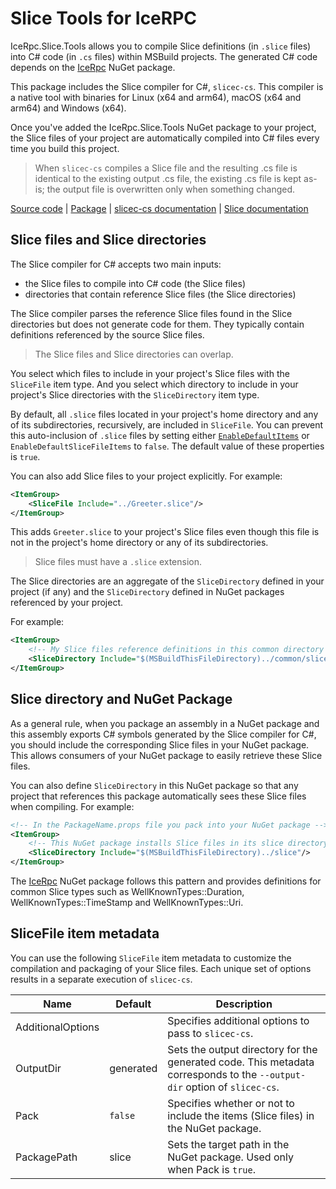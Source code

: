 # Slice Tools for IceRPC

IceRpc.Slice.Tools allows you to compile Slice definitions (in `.slice` files) into C# code (in `.cs` files) within
MSBuild projects. The generated C# code depends on the [IceRpc][icerpc] NuGet package.

This package includes the Slice compiler for C#, `slicec-cs`. This compiler is a native tool with binaries for Linux
(x64 and arm64), macOS (x64 and arm64) and Windows (x64).

Once you've added the IceRpc.Slice.Tools NuGet package to your project, the Slice files of your project are
automatically compiled into C# files every time you build this project.

> When `slicec-cs` compiles a Slice file and the resulting .cs file is identical to the existing output .cs file,
> the existing .cs file is kept as-is; the output file is overwritten only when something changed.

[Source code][source] | [Package][package] | [slicec-cs documentation][slicec-cs] | [Slice documentation][slice]

## Slice files and Slice directories

The Slice compiler for C# accepts two main inputs:
 - the Slice files to compile into C# code (the Slice files)
 - directories that contain reference Slice files (the Slice directories)

The Slice compiler parses the reference Slice files found in the Slice directories but does not generate code for them.
They typically contain definitions referenced by the source Slice files.

> The Slice files and Slice directories can overlap.

You select which files to include in your project's Slice files with the `SliceFile` item type. And you select which
directory to include in your project's Slice directories with the `SliceDirectory` item type.

By default, all `.slice` files located in your project's home directory and any of its subdirectories, recursively, are
included in `SliceFile`. You can prevent this auto-inclusion of `.slice` files by setting either
[`EnableDefaultItems`][default_items] or `EnableDefaultSliceFileItems` to `false`. The default value of these properties
is `true`.

You can also add Slice files to your project explicitly. For example:
```xml
<ItemGroup>
    <SliceFile Include="../Greeter.slice"/>
</ItemGroup>
```

This adds `Greeter.slice` to your project's Slice files even though this file is not in the project's home directory or
any of its subdirectories.

> Slice files must have a `.slice` extension.

The Slice directories are an aggregate of the `SliceDirectory` defined in your project (if any) and the `SliceDirectory`
defined in NuGet packages referenced by your project.

For example:
```xml
<ItemGroup>
    <!-- My Slice files reference definitions in this common directory -->
    <SliceDirectory Include="$(MSBuildThisFileDirectory)../common/slice"/>
</ItemGroup>
```

## Slice directory and NuGet Package

As a general rule, when you package an assembly in a NuGet package and this assembly exports C# symbols generated by the
Slice compiler for C#, you should include the corresponding Slice files in your NuGet package. This allows consumers of
your NuGet package to easily retrieve these Slice files.

You can also define `SliceDirectory` in this NuGet package so that any project that references this package
automatically sees these Slice files when compiling. For example:
```xml
<!-- In the PackageName.props file you pack into your NuGet package -->
<ItemGroup>
    <!-- This NuGet package installs Slice files in its slice directory -->
    <SliceDirectory Include="$(MSBuildThisFileDirectory)../slice"/>
</ItemGroup>
```

The [IceRpc][icerpc] NuGet package follows this pattern and provides definitions for common Slice types such as
WellKnownTypes::Duration, WellKnownTypes::TimeStamp and WellKnownTypes::Uri.

## SliceFile item metadata

You can use the following `SliceFile` item metadata to customize the compilation and packaging of your Slice files. Each
unique set of options results in a separate execution of `slicec-cs`.

| Name              | Default   | Description                                                                                                              |
|-------------------|-----------|--------------------------------------------------------------------------------------------------------------------------|
| AdditionalOptions |           | Specifies additional options to pass to `slicec-cs`.                                                                     |
| OutputDir         | generated | Sets the output directory for the generated code. This metadata corresponds to the `--output-dir` option of `slicec-cs`. |
| Pack              | `false`   | Specifies whether or not to include the items (Slice files) in the NuGet package.                                        |
| PackagePath       | slice     | Sets the target path in the NuGet package. Used only when Pack is `true`.                                                |

[default_items]: https://learn.microsoft.com/en-us/dotnet/core/project-sdk/msbuild-props#enabledefaultitems
[icerpc]: https://www.nuget.org/packages/IceRpc
[package]: https://www.nuget.org/packages/IceRpc.Slice.Tools
[slice]: https://docs.testing.zeroc.com/docs/slice
[slicec-cs]: TODO
[source]: https://github.com/icerpc/icerpc-csharp/tree/main/src/tools.IceRpc.Slice.Tools
